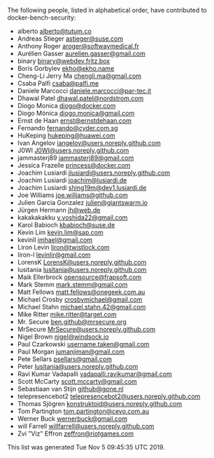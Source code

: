 The following people, listed in alphabetical order, have contributed to docker-bench-security:

* alberto <alberto@tutum.co>
* Andreas Stieger <astieger@suse.com>
* Anthony Roger <aroger@softwaymedical.fr>
* Aurélien Gasser <aurelien.gasser@gmail.com>
* binary <binary@webdev.fritz.box>
* Boris Gorbylev <ekho@ekho.name>
* Cheng-Li Jerry Ma <chengli.ma@gmail.com>
* Csaba Palfi <csaba@palfi.me>
* Daniele Marcocci <daniele.marcocci@par-tec.it>
* Dhawal Patel <dhawal.patel@nordstrom.com>
* Diogo Monica <diogo@docker.com>
* Diogo Mónica <diogo.monica@gmail.com>
* Ernst de Haan <ernst@ernstdehaan.com>
* Fernando <fernando@cyder.com.sg>
* HuKeping <hukeping@huawei.com>
* Ivan Angelov <iangelov@users.noreply.github.com>
* J0WI <J0WI@users.noreply.github.com>
* jammasterj89 <jammasterj89@gmail.com>
* Jessica Frazelle <princess@docker.com>
* Joachim Lusiardi <jlusiardi@users.noreply.github.com>
* Joachim Lusiardi <joachim@lusiardi.de>
* Joachim Lusiardi <shing19m@dev1.lusiardi.de>
* Joe Williams <joe.williams@github.com>
* Julien Garcia Gonzalez <julien@giantswarm.io>
* Jürgen Hermann <jh@web.de>
* kakakakakku <y.yoshida22@gmail.com>
* Karol Babioch <kbabioch@suse.de>
* Kevin Lim <kevin.lim@sap.com>
* kevinll <imhael@gmail.com>
* Liron Levin <liron@twistlock.com>
* liron-l <levinlir@gmail.com>
* LorensK <LorensK@users.noreply.github.com>
* lusitania <lusitania@users.noreply.github.com>
* Maik Ellerbrock <opensource@frapsoft.com>
* Mark Stemm <mark.stemm@gmail.com>
* Matt Fellows <matt.fellows@onegeek.com.au>
* Michael Crosby <crosbymichael@gmail.com>
* Michael Stahn <michael.stahn.42@gmail.com>
* Mike Ritter <mike.ritter@target.com>
* Mr. Secure <ben.github@mrsecure.org>
* MrSecure <MrSecure@users.noreply.github.com>
* Nigel Brown <nigel@windsock.io>
* Paul Czarkowski <username.taken@gmail.com>
* Paul Morgan <jumanjiman@gmail.com>
* Pete Sellars <psellars@gmail.com>
* Peter <lusitania@users.noreply.github.com>
* Ravi Kumar Vadapalli <vadapalli.ravikumar@gmail.com>
* Scott McCarty <scott.mccarty@gmail.com>
* Sebastiaan van Stijn <github@gone.nl>
* telepresencebot2 <telepresencebot2@users.noreply.github.com>
* Thomas Sjögren <konstruktoid@users.noreply.github.com>
* Tom Partington <tom.partington@cevo.com.au>
* Werner Buck <wernerbuck@gmail.com>
* will Farrell <willfarrell@users.noreply.github.com>
* Zvi "Viz" Effron <zeffron@riotgames.com>

This list was generated Tue Nov  5 09:45:35 UTC 2019.
